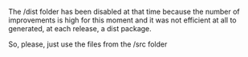 The /dist folder has been disabled at that time because the number of improvements is high for this moment and it was not efficient at all to generated, at each release, a dist package.

So, please, just use the files from the /src folder